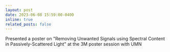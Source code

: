 ```yaml
---
layout: post
date: 2023-06-08 15:59:00-0400
inline: true
related_posts: false
---
```

Presented a poster on "Removing Unwanted Signals using Spectral Content in Passively-Scattered Light" at the 3M poster session with UMN